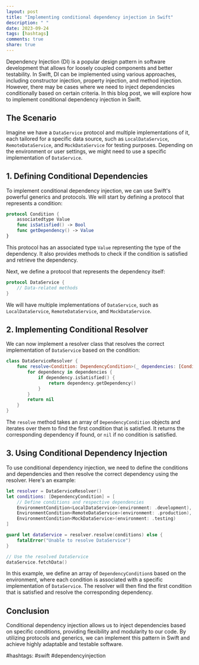 ```yaml
---
layout: post
title: "Implementing conditional dependency injection in Swift"
description: " "
date: 2023-09-24
tags: [hashtags]
comments: true
share: true
---
```


Dependency Injection (DI) is a popular design pattern in software development that allows for loosely coupled components and better testability. In Swift, DI can be implemented using various approaches, including constructor injection, property injection, and method injection. However, there may be cases where we need to inject dependencies conditionally based on certain criteria. In this blog post, we will explore how to implement conditional dependency injection in Swift.

## The Scenario

Imagine we have a `DataService` protocol and multiple implementations of it, each tailored for a specific data source, such as `LocalDataService`, `RemoteDataService`, and `MockDataService` for testing purposes. Depending on the environment or user settings, we might need to use a specific implementation of `DataService`.

## 1. Defining Conditional Dependencies

To implement conditional dependency injection, we can use Swift's powerful generics and protocols. We will start by defining a protocol that represents a condition:

```swift
protocol Condition {
    associatedtype Value
    func isSatisfied() -> Bool
    func getDependency() -> Value
}
```

This protocol has an associated type `Value` representing the type of the dependency. It also provides methods to check if the condition is satisfied and retrieve the dependency.

Next, we define a protocol that represents the dependency itself:

```swift
protocol DataService {
    // Data-related methods
}
```

We will have multiple implementations of `DataService`, such as `LocalDataService`, `RemoteDataService`, and `MockDataService`.

## 2. Implementing Conditional Resolver

We can now implement a resolver class that resolves the correct implementation of `DataService` based on the condition:

```swift
class DataServiceResolver {
    func resolve<Condition: DependencyCondition>(_ dependencies: [Condition]) -> DataService? {
        for dependency in dependencies {
            if dependency.isSatisfied() {
                return dependency.getDependency()
            }
        }
        return nil
    }
}
```

The `resolve` method takes an array of `DependencyCondition` objects and iterates over them to find the first condition that is satisfied. It returns the corresponding dependency if found, or `nil` if no condition is satisfied.

## 3. Using Conditional Dependency Injection

To use conditional dependency injection, we need to define the conditions and dependencies and then resolve the correct dependency using the resolver. Here's an example:

```swift
let resolver = DataServiceResolver()
let conditions: [DependencyCondition] = [
    // Define conditions and respective dependencies
    EnvironmentCondition<LocalDataService>(environment: .development),
    EnvironmentCondition<RemoteDataService>(environment: .production),
    EnvironmentCondition<MockDataService>(environment: .testing)
]

guard let dataService = resolver.resolve(conditions) else {
    fatalError("Unable to resolve DataService")
}

// Use the resolved DataService
dataService.fetchData()
```

In this example, we define an array of `DependencyCondition`s based on the environment, where each condition is associated with a specific implementation of `DataService`. The resolver will then find the first condition that is satisfied and resolve the corresponding dependency.

## Conclusion

Conditional dependency injection allows us to inject dependencies based on specific conditions, providing flexibility and modularity to our code. By utilizing protocols and generics, we can implement this pattern in Swift and achieve highly adaptable and testable software.

#hashtags: #swift #dependencyinjection